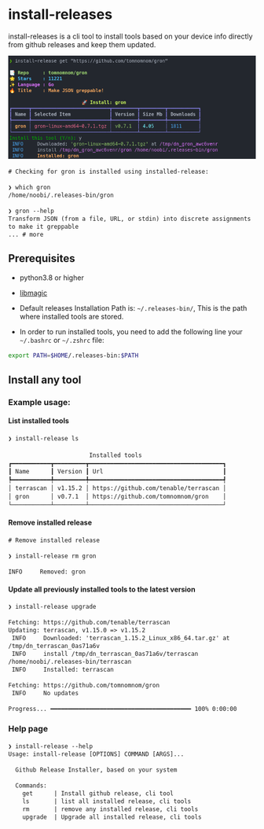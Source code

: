 # install-releases

install-releases is a cli tool to install tools based on your device info directly from github releases and keep them updated.

![demo](.github/images/demo.png)


```
# Checking for gron is installed using installed-release:

❯ which gron
/home/noobi/.releases-bin/gron

❯ gron --help
Transform JSON (from a file, URL, or stdin) into discrete assignments to make it greppable
... # more

```

## Prerequisites

- python3.8 or higher

- [libmagic](https://github.com/ahupp/python-magic#installation)
- Default releases Installation Path is: `~/.releases-bin/`,
This is the path where installed tools are stored.

- In order to run installed tools, you need to add the following line your `~/.bashrc` or `~/.zshrc` file:

```bash
export PATH=$HOME/.releases-bin:$PATH
```


## Install any tool

### Example usage:

#### List installed tools

```bash
❯ install-release ls

                       Installed tools                        
┏━━━━━━━━━━━┳━━━━━━━━━┳━━━━━━━━━━━━━━━━━━━━━━━━━━━━━━━━━━━━━━┓
┃ Name      ┃ Version ┃ Url                                  ┃
┡━━━━━━━━━━━╇━━━━━━━━━╇━━━━━━━━━━━━━━━━━━━━━━━━━━━━━━━━━━━━━━┩
│ terrascan │ v1.15.2 │ https://github.com/tenable/terrascan │
│ gron      │ v0.7.1  │ https://github.com/tomnomnom/gron    │
└───────────┴─────────┴──────────────────────────────────────┘    
```

#### Remove installed release

```
# Remove installed release

❯ install-release rm gron
    
INFO     Removed: gron           
```

#### Update all previously installed tools to the latest version

```
❯ install-release upgrade

Fetching: https://github.com/tenable/terrascan
Updating: terrascan, v1.15.0 => v1.15.2
 INFO     Downloaded: 'terrascan_1.15.2_Linux_x86_64.tar.gz' at /tmp/dn_terrascan_0as71a6v
 INFO     install /tmp/dn_terrascan_0as71a6v/terrascan /home/noobi/.releases-bin/terrascan
 INFO     Installed: terrascan

Fetching: https://github.com/tomnomnom/gron
 INFO     No updates

Progress... ━━━━━━━━━━━━━━━━━━━━━━━━━━━━━━━━━━━━━━━━ 100% 0:00:00 
```

### Help page

```
❯ install-release --help
Usage: install-release [OPTIONS] COMMAND [ARGS]...

  Github Release Installer, based on your system

  Commands:
    get      | Install github release, cli tool
    ls       | list all installed release, cli tools
    rm       | remove any installed release, cli tools
    upgrade  | Upgrade all installed release, cli tools
```
